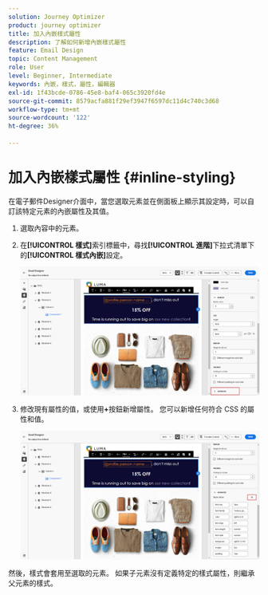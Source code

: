 ```yaml
---
solution: Journey Optimizer
product: journey optimizer
title: 加入內嵌樣式屬性
description: 了解如何新增內嵌樣式屬性
feature: Email Design
topic: Content Management
role: User
level: Beginner, Intermediate
keywords: 內嵌，樣式，屬性，編輯器
exl-id: 1f43bcde-0786-45e8-baf4-065c3920fd4e
source-git-commit: 8579acfa881f29ef3947f6597dc11d4c740c3d68
workflow-type: tm+mt
source-wordcount: '122'
ht-degree: 36%

---
```


# 加入內嵌樣式屬性 {#inline-styling}

在電子郵件Designer介面中，當您選取元素並在側面板上顯示其設定時，可以自訂該特定元素的內嵌屬性及其值。

1. 選取內容中的元素。

1. 在&#x200B;**[!UICONTROL 樣式]**&#x200B;索引標籤中，尋找&#x200B;**[!UICONTROL 進階]**&#x200B;下拉式清單下的&#x200B;**[!UICONTROL 樣式內嵌]**&#x200B;設定。

   ![](assets/styles_1.png)

1. 修改現有屬性的值，或使用&#x200B;**+**&#x200B;按鈕新增屬性。 您可以新增任何符合 CSS 的屬性和值。

   ![](assets/styles_2.png)

然後，樣式會套用至選取的元素。 如果子元素沒有定義特定的樣式屬性，則繼承父元素的樣式。
